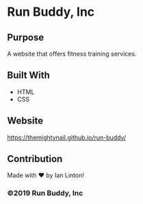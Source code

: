 # Run Buddy, Inc

## Purpose
A website that offers fitness training services. 

## Built With
* HTML
* CSS

## Website
https://themightynail.github.io/run-buddy/

## Contribution
Made with ❤️ by Ian Linton!


### ©️2019 Run Buddy, Inc 